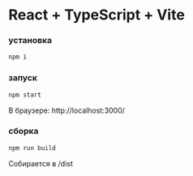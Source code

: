 # React + TypeScript + Vite

### установка

```bash
npm i
```

### запуск

```bash
npm start
```

В браузере: http://localhost:3000/

### сборка

```bash
npm run build
```

Cобирается в /dist
